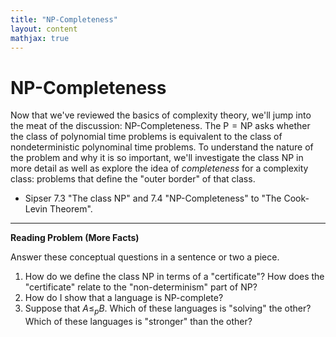 ```yaml
---
title: "NP-Completeness"
layout: content
mathjax: true
---
```



# NP-Completeness

Now that we've reviewed the basics of complexity theory, we'll jump into the meat of the discussion: NP-Completeness.
The $\mathsf{P} = \mathsf{NP}$ asks whether the class of polynomial time problems is equivalent to the class of nondeterministic polynominal time problems.
To understand the nature of the problem and why it is so important, we'll investigate the class $\mathsf{NP}$ in more detail as well as explore the idea of *completeness* for a complexity class: problems that define the "outer border" of that class.

* Sipser 7.3 "The class NP" and 7.4 "NP-Completeness" to "The Cook-Levin Theorem".

---

**Reading Problem (More Facts)**

Answer these conceptual questions in a sentence or two a piece.

1. How do we define the class $\mathsf{NP}$ in terms of a "certificate"?
   How does the "certificate" relate to the "non-determinism" part of $\mathsf{NP}$?
2. How do I show that a language is $\mathsf{NP}$-complete?
3. Suppose that $A \leq_p B$.
   Which of these languages is "solving" the other?
   Which of these languages is "stronger" than the other?
